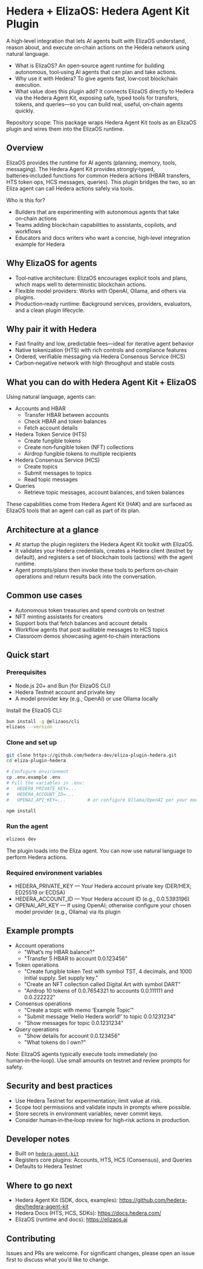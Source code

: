 # Hedera + ElizaOS: Hedera Agent Kit Plugin

A high‑level integration that lets AI agents built with ElizaOS understand, reason about, and execute on‑chain actions on the Hedera network using natural language.

- What is ElizaOS? An open‑source agent runtime for building autonomous, tool‑using AI agents that can plan and take actions.
- Why use it with Hedera? To give agents fast, low‑cost blockchain execution.
- What value does this plugin add? It connects ElizaOS directly to Hedera via the Hedera Agent Kit, exposing safe, typed tools for transfers, tokens, and queries—so you can build real, useful, on‑chain agents quickly.

Repository scope: This package wraps Hedera Agent Kit tools as an ElizaOS plugin and wires them into the ElizaOS runtime.

## Overview

ElizaOS provides the runtime for AI agents (planning, memory, tools, messaging). The Hedera Agent Kit provides strongly‑typed, batteries‑included functions for common Hedera actions (HBAR transfers, HTS token ops, HCS messages, queries). This plugin bridges the two, so an Eliza agent can call Hedera actions safely via tools.

Who is this for?
- Builders that are experimenting with autonomous agents that take on‑chain actions
- Teams adding blockchain capabilities to assistants, copilots, and workflows
- Educators and docs writers who want a concise, high‑level integration example for Hedera

## Why ElizaOS for agents

- Tool‑native architecture: ElizaOS encourages explicit tools and plans, which maps well to deterministic blockchain actions.
- Flexible model providers: Works with OpenAI, Ollama, and others via plugins.
- Production‑ready runtime: Background services, providers, evaluators, and a clean plugin lifecycle.

## Why pair it with Hedera

- Fast finality and low, predictable fees—ideal for iterative agent behavior
- Native tokenization (HTS) with rich controls and compliance features
- Ordered, verifiable messaging via Hedera Consensus Service (HCS)
- Carbon‑negative network with high throughput and stable costs

## What you can do with Hedera Agent Kit + ElizaOS

Using natural language, agents can:

- Accounts and HBAR
  - Transfer HBAR between accounts
  - Check HBAR and token balances
  - Fetch account details
- Hedera Token Service (HTS)
  - Create fungible tokens
  - Create non‑fungible token (NFT) collections
  - Airdrop fungible tokens to multiple recipients
- Hedera Consensus Service (HCS)
  - Create topics
  - Submit messages to topics
  - Read topic messages
- Queries
  - Retrieve topic messages, account balances, and token balances

These capabilities come from Hedera Agent Kit (HAK) and are surfaced as ElizaOS tools that an agent can call as part of its plan.

## Architecture at a glance

- At startup the plugin registers the Hedera Agent Kit toolkit with ElizaOS.
- It validates your Hedera credentials, creates a Hedera client (testnet by default), and registers a set of blockchain tools (actions) with the agent runtime.
- Agent prompts/plans then invoke these tools to perform on‑chain operations and return results back into the conversation.

## Common use cases

- Autonomous token treasuries and spend controls on testnet
- NFT minting assistants for creators
- Support bots that fetch balances and account details
- Workflow agents that post auditable messages to HCS topics
- Classroom demos showcasing agent‑to‑chain interactions

## Quick start

### Prerequisites
- Node.js 20+ and Bun (for ElizaOS CLI)
- Hedera Testnet account and private key
- A model provider key (e.g., OpenAI) or use Ollama locally

Install the ElizaOS CLI:

```bash
bun install -g @elizaos/cli
elizaos --version
```

### Clone and set up

```bash
git clone https://github.com/hedera-dev/eliza-plugin-hedera.git
cd eliza-plugin-hedera

# Configure environment
cp .env.example .env
# Fill the variables in .env:
#   HEDERA_PRIVATE_KEY=...
#   HEDERA_ACCOUNT_ID=...
#   OPENAI_API_KEY=...        # or configure Ollama/OpenAI per your model choice

npm install
```

### Run the agent

```bash
elizaos dev
```

The plugin loads into the Eliza agent. You can now use natural language to perform Hedera actions.

### Required environment variables
- HEDERA_PRIVATE_KEY — Your Hedera account private key (DER/HEX; ED25519 or ECDSA)
- HEDERA_ACCOUNT_ID — Your Hedera account ID (e.g., 0.0.5393196)
- OPENAI_API_KEY — If using OpenAI; otherwise configure your chosen model provider (e.g., Ollama) via its plugin

## Example prompts

- Account operations
  - "What’s my HBAR balance?"
  - "Transfer 5 HBAR to account 0.0.123456"
- Token operations
  - "Create fungible token Test with symbol TST, 4 decimals, and 1000 initial supply. Set supply key."
  - "Create an NFT collection called Digital Art with symbol DART"
  - "Airdrop 10 tokens of 0.0.7654321 to accounts 0.0.111111 and 0.0.222222"
- Consensus operations
  - "Create a topic with memo ‘Example Topic’"
  - "Submit message ‘Hello Hedera world!’ to topic 0.0.1231234"
  - "Show messages for topic 0.0.1231234"
- Query operations
  - "Show details for account 0.0.123456"
  - "What tokens do I own?"

Note: ElizaOS agents typically execute tools immediately (no human‑in‑the‑loop). Use small amounts on testnet and review prompts for safety.

## Security and best practices

- Use Hedera Testnet for experimentation; limit value at risk.
- Scope tool permissions and validate inputs in prompts where possible.
- Store secrets in environment variables; never commit keys.
- Consider human‑in‑the‑loop review for high‑risk actions in production.

## Developer notes

- Built on [`hedera-agent-kit`](https://github.com/hedera-dev/hedera-agent-kit)
- Registers core plugins: Accounts, HTS, HCS (Consensus), and Queries
- Defaults to Hedera Testnet

## Where to go next

- Hedera Agent Kit (SDK, docs, examples): https://github.com/hedera-dev/hedera-agent-kit
- Hedera Docs (HTS, HCS, SDKs): https://docs.hedera.com/
- ElizaOS (runtime and docs): https://elizaos.ai

## Contributing

Issues and PRs are welcome. For significant changes, please open an issue first to discuss what you’d like to change.
